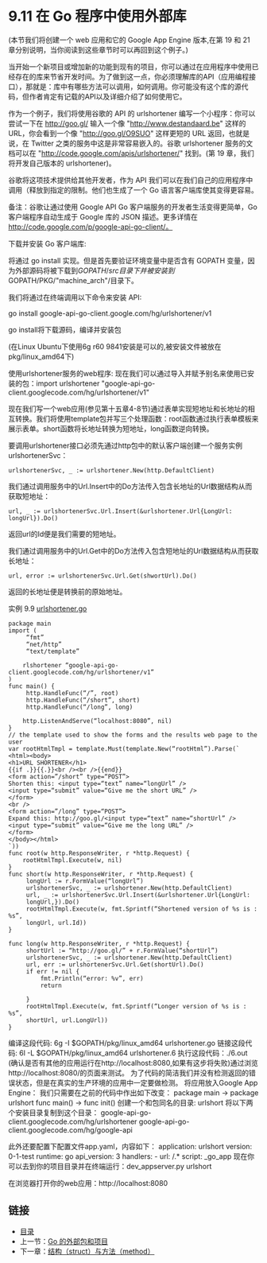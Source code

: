 # 9.11 在 Go 程序中使用外部库(本节我们将创建一个 web 应用和它的 Google App Engine 版本,在第 19 和 21 章分别说明，当你阅读到这些章节时可以再回到这个例子。)当开始一个新项目或增加新的功能到现有的项目，你可以通过在应用程序中使用已经存在的库来节省开发时间。为了做到这一点，你必须理解库的API（应用编程接口），那就是：库中有哪些方法可以调用，如何调用。你可能没有这个库的源代码，但作者肯定有记载的API以及详细介绍了如何使用它。作为一个例子，我们将使用谷歌的 API 的 urlshortener 编写一个小程序：你可以尝试一下在 http://goo.gl/ 输入一个像 "http://www.destandaard.be" 这样的URL，你会看到一个像 "http://goo.gl/O9SUO" 这样更短的 URL 返回，也就是说，在 Twitter 之类的服务中这是非常容易嵌入的。谷歌 urlshortener 服务的文档可以在 "http://code.google.com/apis/urlshortener/" 找到。(第 19 章，我们将开发自己版本的 urlshortener)。谷歌将这项技术提供给其他开发者，作为 API 我们可以在我们自己的应用程序中调用（释放到指定的限制。他们也生成了一个 Go 语言客户端库使其变得更容易。备注：谷歌让通过使用 Google API Go 客户端服务的开发者生活变得更简单，Go 客户端程序自动生成于 Google 库的 JSON 描述。更多详情在 http://code.google.com/p/google-api-go-client/。下载并安装 Go 客户端库:
将通过 go install 实现。但是首先要验证环境变量中是否含有 GOPATH 变量，因为外部源码将被下载到$GOPATH/src目录下并被安装到$GOPATH/PKG/"machine_arch"/目录下。我们将通过在终端调用以下命令来安装 API:go install google-api-go-client.google.com/hg/urlshortener/v1go install将下载源码，编译并安装包(在Linux Ubuntu下使用6g r60 9841安装是可以的,被安装文件被放在pkg/linux_amd64下)使用urlshortener服务的web程序:现在我们可以通过导入并赋予别名来使用已安装的包：import urlshortener "google-api-go-client.googlecode.com/hg/urlshortener/v1"现在我们写一个web应用(参见第十五章4-8节)通过表单实现短地址和长地址的相互转换。我们将使用template包并写三个处理函数：root函数通过执行表单模板来展示表单。short函数将长地址转换为短地址，long函数逆向转换。要调用urlshortener接口必须先通过http包中的默认客户端创建一个服务实例urlshortenerSvc：    	urlshortenerSvc, _ := urlshortener.New(http.DefaultClient)我们通过调用服务中的Url.Insert中的Do方法传入包含长地址的Url数据结构从而获取短地址：	url, _ := urlshortenerSvc.Url.Insert(&urlshortener.Url{LongUrl: longUrl}).Do()返回url的Id便是我们需要的短地址。我们通过调用服务中的Url.Get中的Do方法传入包含短地址的Url数据结构从而获取长地址：	url, error := urlshortenerSvc.Url.Get(shwortUrl).Do()返回的长地址便是转换前的原始地址。实例	9.9	[urlshortener.go](examples/chapter_9/urlshortener.go)	package main	import (		 “fmt”		 “net/http”		 “text/template”		rlshortener “google-api-go-client.googlecode.com/hg/urlshortener/v1”	)	func main() {		 http.HandleFunc(“/”, root)		 http.HandleFunc(“/short”, short)		 http.HandleFunc(“/long”, long)		http.ListenAndServe(“localhost:8080”, nil)	}	// the template used to show the forms and the results web page to the user	var rootHtmlTmpl = template.Must(template.New(“rootHtml”).Parse(`	<html><body>	<h1>URL SHORTENER</h1>	{{if .}}{{.}}<br /><br />{{end}}	<form action=”/short” type=“POST”>	Shorten this: <input type=“text” name=“longUrl” />	<input type=“submit” value=“Give me the short URL” />	</form>	<br />	<form action=”/long” type=“POST”>	Expand this: http://goo.gl/<input type=“text” name=“shortUrl” />	<input type=“submit” value=“Give me the long URL” />	</form>	</body></html>	`))	func root(w http.ResponseWriter, r *http.Request) {		rootHtmlTmpl.Execute(w, nil)	}	func short(w http.ResponseWriter, r *http.Request) {		 longUrl := r.FormValue(“longUrl”)		 urlshortenerSvc, _ := urlshortener.New(http.DefaultClient)		 url, _ := urlshortenerSvc.Url.Insert(&urlshortener.Url{LongUrl:		 longUrl,}).Do()		 rootHtmlTmpl.Execute(w, fmt.Sprintf(“Shortened version of %s is : %s”,		 longUrl, url.Id))	}	func long(w http.ResponseWriter, r *http.Request) {		 shortUrl := “http://goo.gl/” + r.FormValue(“shortUrl”)		 urlshortenerSvc, _ := urlshortener.New(http.DefaultClient)		 url, err := urlshortenerSvc.Url.Get(shortUrl).Do()		 if err != nil {			 fmt.Println(“error: %v”, err)			 return		 }		 rootHtmlTmpl.Execute(w, fmt.Sprintf(“Longer version of %s is : %s”,		 shortUrl, url.LongUrl))	}编译这段代码: 6g -I $GOPATH/pkg/linux_amd64 urlshortener.go链接这段代码: 6l -L $GOPATH/pkg/linux_amd64 urlshortener.6执行这段代码：./6.out(确认是否有其他的应用运行在http://localhost:8080,如果有这步将失败)通过浏览http://localhost:8080/的页面来测试。为了代码的简洁我们并没有检测返回的错误状态，但是在真实的生产环境的应用中一定要做检测。将应用放入Google App Engine：我们只需要在之前的代码中作出如下改变：	package main -> package urlshort	func main() -> func init()创建一个和包同名的目录: urlshort将以下两个安装目录复制到这个目录：	google-api-go-client.googlecode.com/hg/urlshortener	google-api-go-client.googlecode.com/hg/google-api此外还要配置下配置文件app.yaml，内容如下：	application: urlshort	version: 0-1-test	runtime: go	api_version: 3	handlers:	- url: /.*	script: _go_app现在你可以去到你的项目目录并在终端运行：dev_appserver.py urlshort在浏览器打开你的web应用：http://localhost:8080## 链接

- [目录](directory.md)
- 上一节：[Go 的外部包和项目](09.10.md)
- 下一章：[结构（struct）与方法（method）](10.0.md)